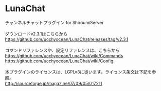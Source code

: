 LunaChat
========

チャンネルチャットプラグイン for ShiroumiServer<br />
<br />
ダウンロードv2.3.1はこちらから<br />
https://github.com/ucchyocean/LunaChat/releases/tag/v2.3.1<br />
<br />
コマンドリファレンスや、設定リファレンスは、こちらから<br />
https://github.com/ucchyocean/LunaChat/wiki/Commands<br />
https://github.com/ucchyocean/LunaChat/wiki/Config<br />
<br />
本プラグインのライセンスは、LGPLv3に従います。ライセンス条文は下記を参照。<br />
http://sourceforge.jp/magazine/07/09/05/017211<br />
